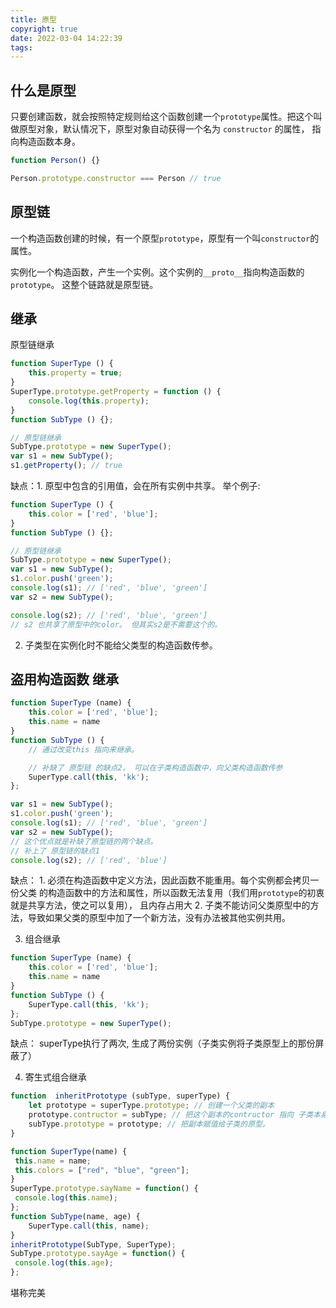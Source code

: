 ```yaml
---
title: 原型
copyright: true
date: 2022-03-04 14:22:39
tags:
---
```


## 什么是原型

只要创建函数，就会按照特定规则给这个函数创建一个`prototype`属性。把这个叫做原型对象，默认情况下，原型对象自动获得一个名为 `constructor` 的属性， 指向构造函数本身。

```js
function Person() {}

Person.prototype.constructor === Person // true
```

## 原型链

一个构造函数创建的时候，有一个原型`prototype`，原型有一个叫`constructor`的属性。

实例化一个构造函数，产生一个实例。这个实例的`__proto__`指向构造函数的`prototype`。 这整个链路就是原型链。

## 继承

原型链继承
```js
function SuperType () {
    this.property = true;
}
SuperType.prototype.getProperty = function () {
    console.log(this.property);
}
function SubType () {};

// 原型链继承
SubType.prototype = new SuperType();
var s1 = new SubType();
s1.getProperty(); // true
```
缺点：1. 原型中包含的引用值，会在所有实例中共享。
举个例子:
```js
function SuperType () {
    this.color = ['red', 'blue'];
}
function SubType () {};

// 原型链继承
SubType.prototype = new SuperType();
var s1 = new SubType();
s1.color.push('green');
console.log(s1); // ['red', 'blue', 'green']
var s2 = new SubType();

console.log(s2); // ['red', 'blue', 'green']
// s2 也共享了原型中的color。 但其实s2是不需要这个的。
```
2. 子类型在实例化时不能给父类型的构造函数传参。

## 盗用构造函数 继承

```js
function SuperType (name) {
    this.color = ['red', 'blue'];
    this.name = name
}
function SubType () {
    // 通过改变this 指向来继承。

    // 补缺了 原型链 的缺点2， 可以在子类构造函数中，向父类构造函数传参
    SuperType.call(this, 'kk');
};

var s1 = new SubType();
s1.color.push('green');
console.log(s1); // ['red', 'blue', 'green']
var s2 = new SubType();
// 这个优点就是补缺了原型链的两个缺点。
// 补上了 原型链的缺点1
console.log(s2); // ['red', 'blue']

```
缺点： 1. 必须在构造函数中定义方法，因此函数不能重用。每个实例都会拷贝一份父类 的构造函数中的方法和属性，所以函数无法复用（我们用`prototype`的初衷就是共享方法，使之可以复用）， 且内存占用大
      2. 子类不能访问父类原型中的方法，导致如果父类的原型中加了一个新方法，没有办法被其他实例共用。  

3. 组合继承
```js
function SuperType (name) {
    this.color = ['red', 'blue'];
    this.name = name
}
function SubType () {
    SuperType.call(this, 'kk');
};
SubType.prototype = new SuperType();

```

缺点： superType执行了两次, 生成了两份实例（子类实例将子类原型上的那份屏蔽了）

4. 寄生式组合继承
```js
function  inheritPrototype (subType, superType) {
    let prototype = superType.prototype; // 创建一个父类的副本
    prototype.contructor = subType; // 把这个副本的contructor 指向 子类本身
    subType.prototype = prototype; // 把副本赋值给子类的原型。
}

function SuperType(name) { 
 this.name = name; 
 this.colors = ["red", "blue", "green"]; 
}
SuperType.prototype.sayName = function() { 
 console.log(this.name); 
};
function SubType(name, age) {
    SuperType.call(this, name);
}
inheritPrototype(SubType, SuperType);
SubType.prototype.sayAge = function() { 
 console.log(this.age); 
};

```
堪称完美